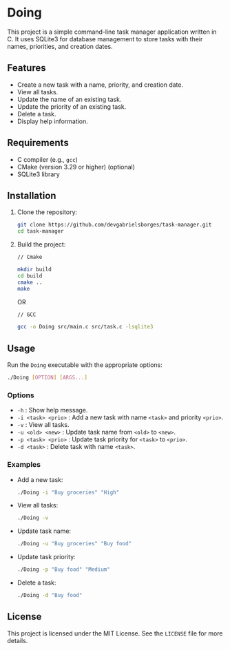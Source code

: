 # Doing

This project is a simple command-line task manager application written in C. It uses SQLite3 for database management to store tasks with their names, priorities, and creation dates.

## Features

- Create a new task with a name, priority, and creation date.
- View all tasks.
- Update the name of an existing task.
- Update the priority of an existing task.
- Delete a task.
- Display help information.

## Requirements

- C compiler (e.g., `gcc`)
- CMake (version 3.29 or higher) (optional)
- SQLite3 library

## Installation

1. Clone the repository:
    ```sh
    git clone https://github.com/devgabrielsborges/task-manager.git
    cd task-manager
    ```

2. Build the project:
    ```sh
   // Cmake
    
   mkdir build
    cd build
    cmake ..
    make
    ```
   OR
    ```sh
    // GCC
   
    gcc -o Doing src/main.c src/task.c -lsqlite3
    ```

## Usage

Run the `Doing` executable with the appropriate options:

```sh
./Doing [OPTION] [ARGS...]
```

### Options

- `-h` : Show help message.
- `-i <task> <prio>` : Add a new task with name `<task>` and priority `<prio>`.
- `-v` : View all tasks.
- `-u <old> <new>` : Update task name from `<old>` to `<new>`.
- `-p <task> <prio>` : Update task priority for `<task>` to `<prio>`.
- `-d <task>` : Delete task with name `<task>`.

### Examples

- Add a new task:
    ```sh
    ./Doing -i "Buy groceries" "High"
    ```

- View all tasks:
    ```sh
    ./Doing -v
    ```

- Update task name:
    ```sh
    ./Doing -u "Buy groceries" "Buy food"
    ```

- Update task priority:
    ```sh
    ./Doing -p "Buy food" "Medium"
    ```

- Delete a task:
    ```sh
    ./Doing -d "Buy food"
    ```

## License

This project is licensed under the MIT License. See the `LICENSE` file for more details.